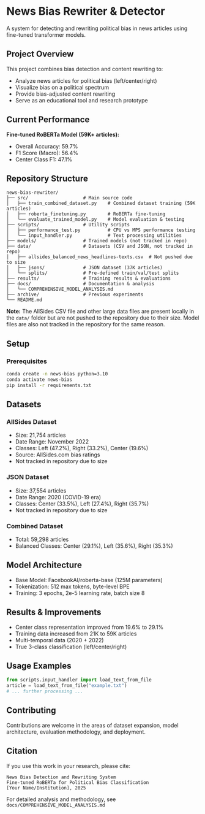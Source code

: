# News Bias Rewriter & Detector

A system for detecting and rewriting political bias in news articles using fine-tuned transformer models.

## Project Overview

This project combines bias detection and content rewriting to:
- Analyze news articles for political bias (left/center/right)
- Visualize bias on a political spectrum
- Provide bias-adjusted content rewriting
- Serve as an educational tool and research prototype

## Current Performance

**Fine-tuned RoBERTa Model (59K+ articles):**
- Overall Accuracy: 59.7%
- F1 Score (Macro): 56.4%
- Center Class F1: 47.1%

## Repository Structure

```
news-bias-rewriter/
├── src/                    # Main source code
│   ├── train_combined_dataset.py    # Combined dataset training (59K articles)
│   ├── roberta_finetuning.py        # RoBERTa fine-tuning
│   └── evaluate_trained_model.py    # Model evaluation & testing
├── scripts/                # Utility scripts
│   ├── performance_test.py          # CPU vs MPS performance testing
│   └── input_handler.py             # Text processing utilities
├── models/                 # Trained models (not tracked in repo)
├── data/                   # Datasets (CSV and JSON, not tracked in repo)
│   ├── allsides_balanced_news_headlines-texts.csv  # Not pushed due to size
│   ├── jsons/              # JSON dataset (37K articles)
│   └── splits/             # Pre-defined train/val/test splits
├── results/                # Training results & evaluations
├── docs/                   # Documentation & analysis
│   └── COMPREHENSIVE_MODEL_ANALYSIS.md
├── archive/                # Previous experiments
└── README.md
```

**Note:** The AllSides CSV file and other large data files are present locally in the `data/` folder but are not pushed to the repository due to their size. Model files are also not tracked in the repository for the same reason.

## Setup

### Prerequisites
```bash
conda create -n news-bias python=3.10
conda activate news-bias
pip install -r requirements.txt
```

## Datasets

### AllSides Dataset
- Size: 21,754 articles
- Date Range: November 2022
- Classes: Left (47.2%), Right (33.2%), Center (19.6%)
- Source: AllSides.com bias ratings
- Not tracked in repository due to size

### JSON Dataset
- Size: 37,554 articles
- Date Range: 2020 (COVID-19 era)
- Classes: Center (33.5%), Left (27.4%), Right (35.7%)
- Not tracked in repository due to size

### Combined Dataset
- Total: 59,298 articles
- Balanced Classes: Center (29.1%), Left (35.6%), Right (35.3%)

## Model Architecture

- Base Model: FacebookAI/roberta-base (125M parameters)
- Tokenization: 512 max tokens, byte-level BPE
- Training: 3 epochs, 2e-5 learning rate, batch size 8

## Results & Improvements

- Center class representation improved from 19.6% to 29.1%
- Training data increased from 21K to 59K articles
- Multi-temporal data (2020 + 2022)
- True 3-class classification (left/center/right)

## Usage Examples

```python
from scripts.input_handler import load_text_from_file
article = load_text_from_file("example.txt")
# ... further processing ...
```

## Contributing

Contributions are welcome in the areas of dataset expansion, model architecture, evaluation methodology, and deployment.

## Citation

If you use this work in your research, please cite:
```
News Bias Detection and Rewriting System
Fine-tuned RoBERTa for Political Bias Classification
[Your Name/Institution], 2025
```

For detailed analysis and methodology, see `docs/COMPREHENSIVE_MODEL_ANALYSIS.md`

